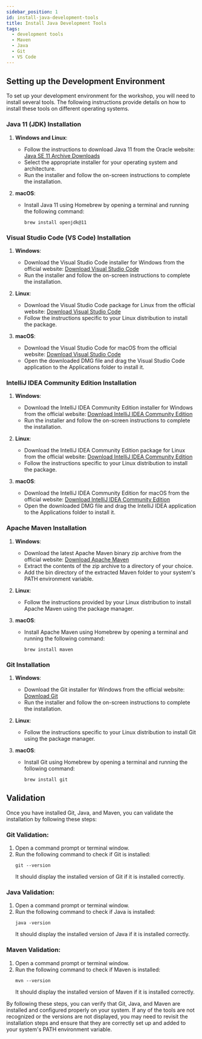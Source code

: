 ```yaml
---
sidebar_position: 1
id: install-java-development-tools
title: Install Java Development Tools
tags:
  - development tools
  - Maven
  - Java
  - Git
  - VS Code
---
```


## Setting up the Development Environment
To set up your development environment for the workshop, you will need to install several tools. The following instructions provide details on how to install these tools on different operating systems.

### Java 11 (JDK) Installation
1. **Windows and Linux**:
   - Follow the instructions to download Java 11 from the Oracle website: [Java SE 11 Archive Downloads](https://www.oracle.com/java/technologies/javase/jdk11-archive-downloads.html)
   - Select the appropriate installer for your operating system and architecture.
   - Run the installer and follow the on-screen instructions to complete the installation.

2. **macOS**:
   - Install Java 11 using Homebrew by opening a terminal and running the following command:
     ```
     brew install openjdk@11
     ```

### Visual Studio Code (VS Code) Installation
1. **Windows**:
   - Download the Visual Studio Code installer for Windows from the official website: [Download Visual Studio Code](https://code.visualstudio.com/Download)
   - Run the installer and follow the on-screen instructions to complete the installation.

2. **Linux**:
   - Download the Visual Studio Code package for Linux from the official website: [Download Visual Studio Code](https://code.visualstudio.com/Download)
   - Follow the instructions specific to your Linux distribution to install the package.

3. **macOS**:
   - Download the Visual Studio Code for macOS from the official website: [Download Visual Studio Code](https://code.visualstudio.com/Download)
   - Open the downloaded DMG file and drag the Visual Studio Code application to the Applications folder to install it.

### IntelliJ IDEA Community Edition Installation
1. **Windows**:
   - Download the IntelliJ IDEA Community Edition installer for Windows from the official website: [Download IntelliJ IDEA Community Edition](https://www.jetbrains.com/idea/download)
   - Run the installer and follow the on-screen instructions to complete the installation.

2. **Linux**:
   - Download the IntelliJ IDEA Community Edition package for Linux from the official website: [Download IntelliJ IDEA Community Edition](https://www.jetbrains.com/idea/download)
   - Follow the instructions specific to your Linux distribution to install the package.

3. **macOS**:
   - Download the IntelliJ IDEA Community Edition for macOS from the official website: [Download IntelliJ IDEA Community Edition](https://www.jetbrains.com/idea/download)
   - Open the downloaded DMG file and drag the IntelliJ IDEA application to the Applications folder to install it.

### Apache Maven Installation
1. **Windows**:
   - Download the latest Apache Maven binary zip archive from the official website: [Download Apache Maven](https://maven.apache.org/download.cgi)
   - Extract the contents of the zip archive to a directory of your choice.
   - Add the bin directory of the extracted Maven folder to your system's PATH environment variable.

2. **Linux**:
   - Follow the instructions provided by your Linux distribution to install Apache Maven using the package manager.

3. **macOS**:
   - Install Apache Maven using Homebrew by opening a terminal and running the following command:
     ```
     brew install maven
     ```

### Git Installation
1. **Windows**:
   - Download the Git installer for Windows from the official website: [Download Git](https://git-scm.com/download/win)
   - Run the installer and follow the on-screen instructions to complete the installation.

2. **Linux**:
   - Follow the instructions specific to your Linux distribution to install Git using the package manager.

3. **macOS**:
   - Install Git using Homebrew by opening a terminal and running the following command:
     ```
     brew install git
     ```

## Validation
Once you have installed Git, Java, and Maven, you can validate the installation by following these steps:

### Git Validation:
1. Open a command prompt or terminal window.
2. Run the following command to check if Git is installed:
   ```
   git --version
   ```
   It should display the installed version of Git if it is installed correctly.

### Java Validation:
1. Open a command prompt or terminal window.
2. Run the following command to check if Java is installed:
   ```
   java -version
   ```
   It should display the installed version of Java if it is installed correctly.

### Maven Validation:
1. Open a command prompt or terminal window.
2. Run the following command to check if Maven is installed:
   ```
   mvn --version
   ```
   It should display the installed version of Maven if it is installed correctly.

By following these steps, you can verify that Git, Java, and Maven are installed and configured properly on your system. If any of the tools are not recognized or the versions are not displayed, you may need to revisit the installation steps and ensure that they are correctly set up and added to your system's PATH environment variable.